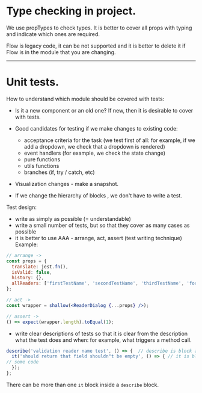 # Type checking in project.

We use propTypes to check types. It is better to cover all props with typing and indicate which ones are required.

Flow is legacy code, it can be not supported and it is better to delete it if Flow is in the module that you are changing.

---

# Unit tests.

How to understand which module should be covered with tests:

- Is it a new component or an old one? If new, then it is desirable to cover with tests.

- Good candidates for testing if we make changes to existing code:

  - acceptance criteria for the task (we test first of all: for example, if we add a dropdown, we check that a dropdown is rendered)
  - event handlers (for example, we check the state change)
  - pure functions
  - utils functions
  - branches (if, try / catch, etc)

- Visualization changes - make a snapshot.

- If we change the hierarchy of blocks , we don't have to write a test.

Test design:

- write as simply as possible (= understandable)
- write a small number of tests, but so that they cover as many cases as possible
- it is better to use AAA - arrange, act, assert (test writing technique) Example:

```jsx
// arrange ->
const props = {
  translate: jest.fn(),
  isValid: false,
  history: {},
  allReaders: ['firstTestName', 'secondTestName', 'thirdTestName', 'forthTestName']
};

// act ->
const wrapper = shallow(<ReaderDialog {...props} />);

// assert ->
() => expect(wrapper.length).toEqual(1);
```

- write clear descriptions of tests so that it is clear from the description what the test does and when: for example, what triggers a method call.

```jsx
describe('validation reader name test', () => {  // describe is block about what is testing here
  it('should return that field shouldn"t be empty', () => { // it is block about what are we checking for.
// some code
  });
};
```

There can be more than one `it` block inside a `describe` block.
